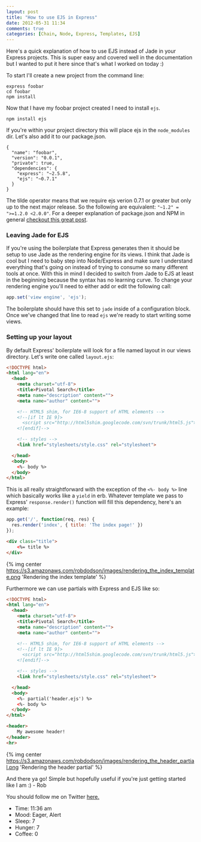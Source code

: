 ```yaml
---
layout: post
title: "How to use EJS in Express"
date: 2012-05-31 11:34
comments: true
categories: [Chain, Node, Express, Templates, EJS]
---
```


Here's a quick explanation of how to use EJS instead of Jade in your Express projects. This is super easy and covered well in the documentation but I wanted to put it here since that's what I worked on today :)

To start I'll create a new project from the command line:

```
express foobar
cd foobar
npm install
```

Now that I have my foobar project created I need to install `ejs`.

```
npm install ejs
```

If you're within your project directory this will place ejs in the `node_modules` dir. Let's also add it to our package.json.

```
{
  "name": "foobar",
  "version": "0.0.1",
  "private": true,
  "dependencies": {
    "express": "~2.5.8",
    "ejs": "~0.7.1"
  }
}
```
The tilde operator means that we require ejs verion 0.7.1 or greater but only up to the next major release. So the following are equivalent: `"~1.2" = ">=1.2.0 <2.0.0"`. For a deeper explanation of package.json and NPM in general [checkout this great post](http://howtonode.org/introduction-to-npm).

### Leaving Jade for EJS

If you're using the boilerplate that Express generates then it should be setup to use Jade as the rendering engine for its views. I think that Jade is cool but I need to baby step into Node/Express and make sure I understand everything that's going on instead of trying to consume so many different tools at once. With this in mind I decided to switch from Jade to EJS at least in the beginning because the syntax has no learning curve. To change your rendering engine you'll need to either add or edit the following call:

``` js
app.set('view engine', 'ejs');
```

The boilerplate should have this set to `jade` inside of a configuration block. Once we've changed that line to read `ejs` we're ready to start writing some views.

### Setting up your layout

By default Express' boilerplate will look for a file named layout in our views directory. Let's write one called `layout.ejs`:

``` html views/layout.ejs
<!DOCTYPE html>
<html lang="en">
  <head>
    <meta charset="utf-8">
    <title>Pivotal Search</title>
    <meta name="description" content="">
    <meta name="author" content="">

    <!-- HTML5 shim, for IE6-8 support of HTML elements -->
    <!--[if lt IE 9]>
      <script src="http://html5shim.googlecode.com/svn/trunk/html5.js"></script>
    <![endif]-->

    <!-- styles -->
    <link href="stylesheets/style.css" rel="stylesheet">

  </head>
  <body>
    <%- body %>
  </body>
</html>
```

This is all really straightforward with the exception of the `<%- body %>` line which basically works like a `yield` in erb. Whatever template we pass to Express' `response.render()` function will fill this dependency, here's an example:

``` js app.js
app.get('/', function(req, res) {
  res.render('index', { title: 'The index page!' })
});
```

``` html views/index.ejs
<div class="title">
    <%= title %>
</div>
```
{% img center https://s3.amazonaws.com/robdodson/images/rendering_the_index_template.png 'Rendering the index template' %}

Furthermore we can use partials with Express and EJS like so:

``` html views/layout.ejs
<!DOCTYPE html>
<html lang="en">
  <head>
    <meta charset="utf-8">
    <title>Pivotal Search</title>
    <meta name="description" content="">
    <meta name="author" content="">

    <!-- HTML5 shim, for IE6-8 support of HTML elements -->
    <!--[if lt IE 9]>
      <script src="http://html5shim.googlecode.com/svn/trunk/html5.js"></script>
    <![endif]-->

    <!-- styles -->
    <link href="stylesheets/style.css" rel="stylesheet">

  </head>
  <body>
    <%- partial('header.ejs') %>
    <%- body %>
  </body>
</html>
```

``` html views/header.ejs
<header>
    My awesome header!
</header>
<hr>
```

{% img center https://s3.amazonaws.com/robdodson/images/rendering_the_header_partial.png 'Rendering the header partial' %}

And there ya go! Simple but hopefully useful if you're just getting started like I am :) - Rob

You should follow me on Twitter [here.](http://twitter.com/rob_dodson)

- Time: 11:36 am
- Mood: Eager, Alert
- Sleep: 7
- Hunger: 7
- Coffee: 0
